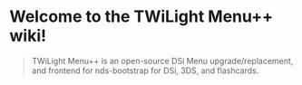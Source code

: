 # Welcome to the TWiLight Menu++ wiki!

> TWiLight Menu++ is an open-source DSi Menu upgrade/replacement, and frontend for nds-bootstrap for DSi, 3DS, and flashcards.
